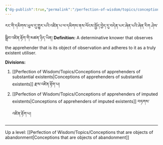 ```yaml
---
{"dg-publish":true,"permalink":"/perfection-of-wisdom/topics/conceptions-of-apprehenders-preparation/"}
---
```


རང་གི་དམིགས་ཡུལ་དུ་གྱུར་པའི་འཛིན་པ་ལ་དམིགས་ནས་ལོངས་སྤྱོད་བྱེད་དུ་བདེན་པར་ཞེན་པའི་ཞེན་རིག ཤེས་སྒྲིབ་འཛིན་རྟོག་གི་མཚན་ཉིད་ཡིན།
**Definition:** A determinative knower that observes the apprehender that is its object of observation and adheres to it as a truly existent utiliser.

**Divisions:**
1. [[Perfection of Wisdom/Topics/Conceptions of apprehenders of substantial existents\|Conceptions of apprehenders of substantial existents]] རྫས་འཛིན་རྟོག་པ།
2. [[Perfection of Wisdom/Topics/Conceptions of apprehenders of imputed existents\|Conceptions of apprehenders of imputed existents]] བཏགས་འཛིན་རྟོག་པ།



---
Up a level: [[Perfection of Wisdom/Topics/Conceptions that are objects of abandonment\|Conceptions that are objects of abandonment]]